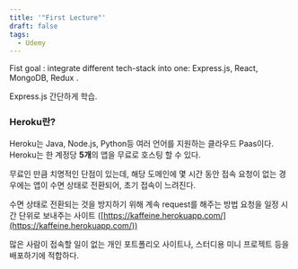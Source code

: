 ```yaml
---
title: '"First Lecture"'
draft: false
tags:
  - Udemy
---
```

 
Fist goal : integrate different tech-stack into one: Express.js, React, MongoDB, Redux . 

Express.js 간단하게 학습.
### Heroku란?

Heroku는 Java, Node.js, Python등 여러 언어를 지원하는 클라우드 Paas이다.
Heroku는 한 계정당 **5개**의 앱을 무료로 호스팅 할 수 있다. 

무료인 만큼 치명적인 단점이 있는데, 해당 도메인에 몇 시간 동안 접속 요청이 없는 경우에는 앱이 수면 상태로 전환되어, 초기 접속이 느려진다. 

수면 상태로 전환되는 것을 방지하기 위해 계속 request를 해주는 방법
요청을 일정 시간 단위로 보내주는 사이트 ([https://kaffeine.herokuapp.com/](https://kaffeine.herokuapp.com/))

많은 사람이 접속할 일이 없는 개인 포트폴리오 사이트나, 스터디용 미니 프로젝트 등을 배포하기에 적합하다.